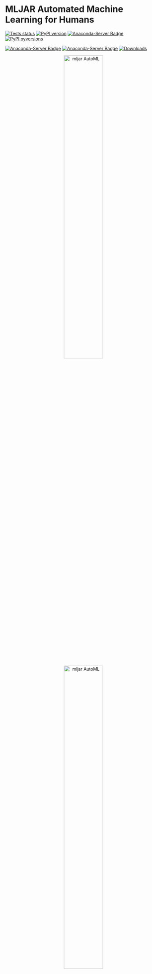 

# MLJAR Automated Machine Learning for Humans

[![Tests status](https://github.com/mljar/mljar-supervised/actions/workflows/run-tests.yml/badge.svg)](https://github.com/mljar/mljar-supervised/actions/workflows/run-tests.yml)
[![PyPI version](https://badge.fury.io/py/mljar-supervised.svg)](https://badge.fury.io/py/mljar-supervised)
[![Anaconda-Server Badge](https://anaconda.org/conda-forge/mljar-supervised/badges/version.svg)](https://anaconda.org/conda-forge/mljar-supervised)
[![PyPI pyversions](https://img.shields.io/pypi/pyversions/mljar-supervised.svg)](https://pypi.python.org/pypi/mljar-supervised/)


[![Anaconda-Server Badge](https://anaconda.org/conda-forge/mljar-supervised/badges/platforms.svg)](https://anaconda.org/conda-forge/mljar-supervised)
[![Anaconda-Server Badge](https://anaconda.org/conda-forge/mljar-supervised/badges/license.svg)](https://anaconda.org/conda-forge/mljar-supervised)
[![Downloads](https://pepy.tech/badge/mljar-supervised)](https://pepy.tech/project/mljar-supervised)

<p align="center">
  <img 
    alt="mljar AutoML"
    src="https://raw.githubusercontent.com/mljar/mljar-examples/master/media/AutoML_white.png#gh-light-mode-only" width="50%" />  
</p>
<p align="center">
  <img 
    alt="mljar AutoML"
    src="https://raw.githubusercontent.com/mljar/mljar-examples/master/media/AutoML_black.png#gh-dark-mode-only" width="50%" />  
</p>

---

**Documentation**: <a href="https://supervised.mljar.com/" target="_blank">https://supervised.mljar.com/</a>

**Source Code**: <a href="https://github.com/mljar/mljar-supervised" target="_blank">https://github.com/mljar/mljar-supervised</a>

**Looking for commercial support**: Please contact us by [email](https://mljar.com/contact/) for details


<p align="center">
  <img src="https://raw.githubusercontent.com/mljar/mljar-examples/master/media/pipeline_AutoML.png" width="100%" />
</p>

---

## Table of Contents

 - [Automated Machine Learning](https://github.com/mljar/mljar-supervised#automated-machine-learning)
 - [What's good in it?](https://github.com/mljar/mljar-supervised#whats-good-in-it)
 - [AutoML Web App with GUI](https://github.com/mljar/mljar-supervised#automl-web-app-with-user-interface)
 - [Automatic Documentation](https://github.com/mljar/mljar-supervised#automatic-documentation)
 - [Available Modes](https://github.com/mljar/mljar-supervised#available-modes)
 - [Fairness Aware Training](https://github.com/mljar/mljar-supervised#fairness-aware-training)
 - [Examples](https://github.com/mljar/mljar-supervised#examples)
 - [FAQ](https://github.com/mljar/mljar-supervised#faq)
 - [Documentation](https://github.com/mljar/mljar-supervised#documentation)
 - [Installation](https://github.com/mljar/mljar-supervised#installation)
 - [Demo](https://github.com/mljar/mljar-supervised#demo)
 - [Contributing](https://github.com/mljar/mljar-supervised#contributing)
 - [Cite](https://github.com/mljar/mljar-supervised#cite)
 - [License](https://github.com/mljar/mljar-supervised#license)
 - [Commercial support](https://github.com/mljar/mljar-supervised#commercial-support)
 - [MLJAR](https://github.com/mljar/mljar-supervised#mljar)
 




# Automated Machine Learning 

The `mljar-supervised` is an Automated Machine Learning Python package that works with tabular data. It is designed to save time for a data scientist. It abstracts the common way to preprocess the data, construct the machine learning models, and perform hyper-parameters tuning to find the best model :trophy:. It is no black box, as you can see exactly how the ML pipeline is constructed (with a detailed Markdown report for each ML model). 

The `mljar-supervised` will help you with:
 - explaining and understanding your data (Automatic Exploratory Data Analysis),
 - trying many different machine learning models (Algorithm Selection and Hyper-Parameters tuning),
 - creating Markdown reports from analysis with details about all models (Automatic-Documentation),
 - saving, re-running, and loading the analysis and ML models.

It has four built-in modes of work:
 - `Explain` mode, which is ideal for explaining and understanding the data, with many data explanations, like decision trees visualization, linear models coefficients display, permutation importance, and SHAP explanations of data,
 - `Perform` for building ML pipelines to use in production,
 - `Compete` mode that trains highly-tuned ML models with ensembling and stacking, with the purpose to use in ML competitions.
 - `Optuna` mode can be used to search for highly-tuned ML models should be used when the performance is the most important, and computation time is not limited (it is available from version `0.10.0`)

Of course, you can further customize the details of each `mode` to meet the requirements.

## What's good in it? 

- It uses many algorithms: `Baseline`, `Linear`, `Random Forest`, `Extra Trees`, `LightGBM`, `Xgboost`, `CatBoost`, `Neural Networks`, and `Nearest Neighbors`.
- It can compute Ensemble based on a greedy algorithm from [Caruana paper](https://dl.acm.org/doi/10.1145/1015330.1015432).
- It can stack models to build a level 2 ensemble (available in `Compete` mode or after setting the `stack_models` parameter).
- It can do features preprocessing, like missing values imputation and converting categoricals. What is more, it can also handle target values preprocessing.
- It can do advanced features engineering, like [Golden Features](https://supervised.mljar.com/features/golden_features/), [Features Selection](https://supervised.mljar.com/features/features_selection/), Text and Time Transformations.
- It can tune hyper-parameters with a `not-so-random-search` algorithm (random-search over a defined set of values) and hill climbing to fine-tune final models.
- It can compute the `Baseline` for your data so that you will know if you need Machine Learning or not!
- It has extensive explanations. This package is training simple `Decision Trees` with `max_depth <= 5`, so you can easily visualize them with amazing [dtreeviz](https://github.com/parrt/dtreeviz) to better understand your data.
- The `mljar-supervised` uses simple linear regression and includes its coefficients in the summary report, so you can check which features are used the most in the linear model.
- It cares about the explainability of models: for every algorithm, the feature importance is computed based on permutation. Additionally, for every algorithm, the SHAP explanations are computed: feature importance, dependence plots, and decision plots (explanations can be switched off with the `explain_level` parameter).
- There is automatic documentation for every ML experiment run with AutoML. The `mljar-supervised` creates markdown reports from AutoML training full of ML details, metrics, and charts. 

<p align="center">
  <img src="https://raw.githubusercontent.com/mljar/visual-identity/main/media/infograph.png" width="100%" />
</p>

# AutoML Web App with User Interface

We created a Web App with GUI, so you don't need to write any code 🐍. Just upload your data. Please check the Web App at [github.com/mljar/automl-app](https://github.com/mljar/automl-app). You can run this Web App locally on your computer, so your data is safe and secure :cat:

<kbd>
<img src="https://github.com/mljar/automl-app/blob/main/media/web-app.gif" alt="AutoML training in Web App"></img>
</kbd>

# Automatic Documentation

## The AutoML Report

The report from running AutoML will contain the table with information about each model score and the time needed to train the model. There is a link for each model, which you can click to see the model's details. The performance of all ML models is presented as scatter and box plots so you can visually inspect which algorithms perform the best :trophy:.

![AutoML leaderboard](https://github.com/mljar/mljar-examples/blob/master/media/automl_summary.gif)

## The `Decision Tree` Report

The example for `Decision Tree` summary with trees visualization. For classification tasks, additional metrics are provided:
- confusion matrix
- threshold (optimized in the case of binary classification task)
- F1 score
- Accuracy
- Precision, Recall, MCC

![Decision Tree summary](https://github.com/mljar/mljar-examples/blob/master/media/decision_tree_summary.gif)

## The `LightGBM` Report

The example for `LightGBM` summary:

![Decision Tree summary](https://github.com/mljar/mljar-examples/blob/master/media/lightgbm_summary.gif)


## Available Modes

In the [docs](https://supervised.mljar.com/features/modes/) you can find details about AutoML modes that are presented in the table.

<p align="center">
  <img src="https://raw.githubusercontent.com/mljar/visual-identity/main/media/mljar_modes.png" width="100%" />
</p>

### Explain 

```py
automl = AutoML(mode="Explain")
```

It is aimed to be used when the user wants to explain and understand the data.
 - It is using 75%/25% train/test split. 
 - It uses: `Baseline`, `Linear`, `Decision Tree`, `Random Forest`, `Xgboost`, `Neural Network' algorithms, and ensemble. 
 - It has full explanations: learning curves, importance plots, and SHAP plots.

### Perform

```py
automl = AutoML(mode="Perform")
```

It should be used when the user wants to train a model that will be used in real-life use cases.
 - It uses a 5-fold CV.
 - It uses: `Linear`, `Random Forest`, `LightGBM`, `Xgboost`, `CatBoost`, and `Neural Network`. It uses ensembling. 
 - It has learning curves and importance plots in reports.

### Compete

```py
automl = AutoML(mode="Compete")
```

It should be used for machine learning competitions.
 - It adapts the validation strategy depending on dataset size and `total_time_limit`. It can be: a train/test split (80/20), 5-fold CV or 10-fold CV. 
 - It is using: `Linear`, `Decision Tree`, `Random Forest`, `Extra Trees`, `LightGBM`, `Xgboost`, `CatBoost`, `Neural Network`, and `Nearest Neighbors`. It uses ensemble and **stacking**. 
 - It has only learning curves in the reports.

### Optuna

```py
automl = AutoML(mode="Optuna", optuna_time_budget=3600)
```

It should be used when the performance is the most important and time is not limited.
- It uses a 10-fold CV
- It uses: `Random Forest`, `Extra Trees`, `LightGBM`, `Xgboost`, and `CatBoost`. Those algorithms are tuned by `Optuna` framework for `optuna_time_budget` seconds, each. Algorithms are tuned with original data, without advanced feature engineering.
- It uses advanced feature engineering, stacking and ensembling. The hyperparameters found for original data are reused with those steps.
- It produces learning curves in the reports.



## How to save and load AutoML?

All models in the AutoML are saved and loaded automatically. No need to call `save()` or `load()`.

### Example:

#### Train AutoML

```python
automl = AutoML(results_path="AutoML_classifier")
automl.fit(X, y)
```

You will have all models saved in the `AutoML_classifier` directory. Each model will have a separate directory with the `README.md` file with all details from the training.

#### Compute predictions
```python
automl = AutoML(results_path="AutoML_classifier")
automl.predict(X)
```

The  AutoML automatically loads models from the `results_path` directory. If you will call `fit()` on already trained AutoML then you will get a warning message that AutoML is already fitted.


### Why do you automatically save all models?

All models are automatically saved to be able to restore the training after interruption. For example, you are training AutoML for 48 hours, and after 47 hours, there is some unexpected interruption. In MLJAR AutoML you just call the same training code after the interruption and AutoML reloads already trained models and finishes the training.

## Supported evaluation metrics (`eval_metric` argument in `AutoML()`)

- for binary classification: `logloss`, `auc`, `f1`, `average_precision`, `accuracy`- default is `logloss`
- for multiclass classification: `logloss`, `f1`, `accuracy` - default is `logloss`
- for regression: `rmse`, `mse`, `mae`, `r2`, `mape`, `spearman`, `pearson` - default is `rmse`

If you don't find the `eval_metric` that you need, please add a new issue. We will add it.


## Fairness Aware Training

Starting from version `1.0.0` AutoML can optimize the Machine Learning pipeline with sensitive features. There are the following fairness related arguments in the AutoML constructor:
 - `fairness_metric` - metric which will be used to decide if the model is fair,
 - `fairness_threshold` - threshold used in decision about model fairness,
 - `privileged_groups` - privileged groups used in fairness metrics computation,
 - `underprivileged_groups` - underprivileged groups used in fairness metrics computation.

The `fit()` method accepts `sensitive_features`. When sensitive features are passed to AutoML, the best model will be selected among fair models only. In the AutoML reports, additional information about fairness metrics will be added. The MLJAR AutoML supports two methods for bias mitigation:
 - Sample Weighting - assigns weights to samples to treat samples equally,
 - Smart Grid Search - similar to Sample Weighting, where different weights are checked to optimize fairness metric.

The fair ML building can be used with all algorithms, including `Ensemble` and `Stacked Ensemble`. We support three Machine Learning tasks:
 - binary classification,
 - mutliclass classification,
 - regression.

Example code:


```python
from sklearn.model_selection import train_test_split
from sklearn.datasets import fetch_openml
from supervised.automl import AutoML

data = fetch_openml(data_id=1590, as_frame=True)
X = data.data
y = (data.target == ">50K") * 1
sensitive_features = X[["sex"]]

X_train, X_test, y_train, y_test, S_train, S_test = train_test_split(
    X, y, sensitive_features, stratify=y, test_size=0.75, random_state=42
)

automl = AutoML(
    algorithms=[
        "Xgboost"
    ],
    train_ensemble=False,
    fairness_metric="demographic_parity_ratio",  
    fairness_threshold=0.8,
    privileged_groups = [{"sex": "Male"}],
    underprivileged_groups = [{"sex": "Female"}],
)

automl.fit(X_train, y_train, sensitive_features=S_train)
```

You can read more about fairness aware AutoML training in our article https://mljar.com/blog/fairness-machine-learning/

![Fairness aware AutoML](https://raw.githubusercontent.com/mljar/visual-identity/main/automl/fairness-automl.gif)



# Examples

## :point_right: Binary Classification Example

There is a simple interface available with `fit` and `predict` methods.

```python
import pandas as pd
from sklearn.model_selection import train_test_split
from supervised.automl import AutoML

df = pd.read_csv(
    "https://raw.githubusercontent.com/pplonski/datasets-for-start/master/adult/data.csv",
    skipinitialspace=True,
)
X_train, X_test, y_train, y_test = train_test_split(
    df[df.columns[:-1]], df["income"], test_size=0.25
)

automl = AutoML()
automl.fit(X_train, y_train)

predictions = automl.predict(X_test)
```

AutoML `fit` will print:
```py
Create directory AutoML_1
AutoML task to be solved: binary_classification
AutoML will use algorithms: ['Baseline', 'Linear', 'Decision Tree', 'Random Forest', 'Xgboost', 'Neural Network']
AutoML will optimize for metric: logloss
1_Baseline final logloss 0.5519845471086654 time 0.08 seconds
2_DecisionTree final logloss 0.3655910192804364 time 10.28 seconds
3_Linear final logloss 0.38139916864708445 time 3.19 seconds
4_Default_RandomForest final logloss 0.2975204390214936 time 79.19 seconds
5_Default_Xgboost final logloss 0.2731086827200411 time 5.17 seconds
6_Default_NeuralNetwork final logloss 0.319812276905242 time 21.19 seconds
Ensemble final logloss 0.2731086821194617 time 1.43 seconds
```

- the AutoML results in [Markdown report](https://github.com/mljar/mljar-examples/tree/master/Income_classification/AutoML_1#automl-leaderboard)
- the Xgboost [Markdown report](https://github.com/mljar/mljar-examples/blob/master/Income_classification/AutoML_1/5_Default_Xgboost/README.md), please take a look at amazing dependence plots produced by SHAP package :sparkling_heart:
- the Decision Tree [Markdown report](https://github.com/mljar/mljar-examples/blob/master/Income_classification/AutoML_1/2_DecisionTree/README.md), please take a look at beautiful tree visualization :sparkles:
- the Logistic Regression [Markdown report](https://github.com/mljar/mljar-examples/blob/master/Income_classification/AutoML_1/3_Linear/README.md), please take a look at coefficients table, and you can compare the SHAP plots between (Xgboost, Decision Tree and Logistic Regression) :coffee:


## :point_right: Multi-Class Classification Example

The example code for classification of the optical recognition of handwritten digits dataset. Running this code in less than 30 minutes will result in test accuracy ~98%.

```python
import pandas as pd 
# scikit learn utilites
from sklearn.datasets import load_digits
from sklearn.metrics import accuracy_score
from sklearn.model_selection import train_test_split
# mljar-supervised package
from supervised.automl import AutoML

# load the data
digits = load_digits()
X_train, X_test, y_train, y_test = train_test_split(
    pd.DataFrame(digits.data), digits.target, stratify=digits.target, test_size=0.25,
    random_state=123
)

# train models with AutoML
automl = AutoML(mode="Perform")
automl.fit(X_train, y_train)

# compute the accuracy on test data
predictions = automl.predict_all(X_test)
print(predictions.head())
print("Test accuracy:", accuracy_score(y_test, predictions["label"].astype(int)))
```

## :point_right: Regression Example

Regression example on `California Housing` house prices data.

```python
import numpy as np
import pandas as pd
from sklearn.datasets import fetch_california_housing
from sklearn.model_selection import train_test_split
from sklearn.metrics import mean_squared_error
from supervised.automl import AutoML # mljar-supervised

# Load the data
housing = fetch_california_housing()
X_train, X_test, y_train, y_test = train_test_split(
    pd.DataFrame(housing.data, columns=housing.feature_names),
    housing.target,
    test_size=0.25,
    random_state=123,
)

# train models with AutoML
automl = AutoML(mode="Explain")
automl.fit(X_train, y_train)

# compute the MSE on test data
predictions = automl.predict(X_test)
print("Test MSE:", mean_squared_error(y_test, predictions))
```

## :point_right: More Examples

- [**Income classification**](https://github.com/mljar/mljar-examples/tree/master/Income_classification) - it is a binary classification task on census data
- [**Iris classification**](https://github.com/mljar/mljar-examples/tree/master/Iris_classification) - it is a multiclass classification on Iris flowers data
- [**House price regression**](https://github.com/mljar/mljar-examples/tree/master/House_price_regression) - it is a regression task on Boston houses data

# FAQ

<details><summary>What method is used for hyperparameters optimization?</summary>
  - For modes: `Explain`, `Perform`, and `Compete` there is used a random search method combined with hill climbing. In this approach, all checked models are saved and used for building Ensemble.
  - For mode: `Optuna` the Optuna framework is used. It uses using TPE sampler for tuning. Models checked during the Optuna hyperparameters search are not saved, only the best model is saved (the final model from tuning). You can check the details about checked hyperparameters from optuna by checking study files in the `optuna` directory in your AutoML `results_path`.
</details>

<details><summary>How to save and load AutoML?</summary>

The save and load of AutoML models is automatic. All models created during AutoML training are saved in the directory set in `results_path` (argument of `AutoML()` constructor). If there is no `results_path` set, then the directory is created based on following name convention: `AutoML_{number}` the `number` will be number from 1 to 1000 (depends which directory name will be free).

Example save and load:

```python
automl = AutoML(results_path='AutoML_1')
automl.fit(X, y)
```

The all models from AutoML are saved in `AutoML_1` directory.

To load models:

```python
automl = AutoML(results_path='AutoML_1')
automl.predict(X)
```

</details>

<details><summary>How to set ML task (select between classification or regression)?</summary>

The MLJAR AutoML can work with:
- binary classification
- multi-class classification
- regression

The ML task detection is automatic based on target values. There can be situation if you want to manually force AutoML to select the ML task, then you need to set `ml_task` parameter. It can be set to `'binary_classification'`, `'multiclass_classification'`, `'regression'`.

Example:
```python
automl = AutoML(ml_task='regression')
automl.fit(X, y)
```
In the above example the regression model will be fitted.

</details>

<details><summary>How to reuse Optuna hyperparameters?</summary>
  
  You can reuse Optuna hyperparameters that were found in other AutoML training. You need to pass them in `optuna_init_params` argument. All hyperparameters found during Optuna tuning are saved in the `optuna/optuna.json` file (inside `results_path` directory).
  
 Example:
 
 ```python
 optuna_init = json.loads(open('previous_AutoML_training/optuna/optuna.json').read())
 
 automl = AutoML(
     mode='Optuna',
     optuna_init_params=optuna_init
 )
 automl.fit(X, y)
 ```
  
 When reusing Optuna hyperparameters the Optuna tuning is simply skipped. The model will be trained with hyperparameters set in `optuna_init_params`. Right now there is no option to continue Optuna tuning with seed parameters.
  
  
</details>


<details><summary>How to know the order of classes for binary or multiclass problem when using predict_proba?</summary>

To get predicted probabilites with information about class label please use the `predict_all()` method. It returns the pandas DataFrame with class names in the columns. The order of predicted columns is the same in the `predict_proba()` and `predict_all()` methods. The `predict_all()` method will additionaly have the column with the predicted class label.

</details>

# Documentation  

For details please check [mljar-supervised docs](https://supervised.mljar.com).

# Installation  

From PyPi repository:

```
pip install mljar-supervised
```

To install this package with conda run:
```
conda install -c conda-forge mljar-supervised
```

From source code:

```
git clone https://github.com/mljar/mljar-supervised.git
cd mljar-supervised
python setup.py install
```

Installation for development
```
git clone https://github.com/mljar/mljar-supervised.git
virtualenv venv --python=python3.6
source venv/bin/activate
pip install -r requirements.txt
pip install -r requirements_dev.txt
```

Running in the docker:
```
FROM python:3.7-slim-buster
RUN apt-get update && apt-get -y update
RUN apt-get install -y build-essential python3-pip python3-dev
RUN pip3 -q install pip --upgrade
RUN pip3 install mljar-supervised jupyter
CMD ["jupyter", "notebook", "--port=8888", "--no-browser", "--ip=0.0.0.0", "--allow-root"]
```

Install from GitHub with pip:
```
pip install -q -U git+https://github.com/mljar/mljar-supervised.git@master
```
# Demo

In the below demo GIF you will see:
- MLJAR AutoML trained in Jupyter Notebook on the Titanic dataset
- overview of created files
- a showcase of selected plots created during AutoML training
- algorithm comparison report along with their plots
- example of README file and CSV file with results

![](https://github.com/mljar/mljar-examples/raw/master/media/mljar_files.gif)

# Contributing

To get started take a look at our [Contribution Guide](https://supervised.mljar.com/contributing/) for information about our process and where you can fit in!

### Contributors
<a href="https://github.com/mljar/mljar-supervised/graphs/contributors">
  <img src="https://contributors-img.web.app/image?repo=mljar/mljar-supervised" />
</a>

# Cite

Would you like to cite MLJAR? Great! :)

You can cite MLJAR as follows:

```
@misc{mljar,
  author    = {Aleksandra P\l{}o\'{n}ska and Piotr P\l{}o\'{n}ski},
  year      = {2021},
  publisher = {MLJAR},
  address   = {\L{}apy, Poland},
  title     = {MLJAR: State-of-the-art Automated Machine Learning Framework for Tabular Data.  Version 0.10.3},
  url       = {https://github.com/mljar/mljar-supervised}
}
```

Would love to hear from you about how have you used MLJAR AutoML in your project. 
Please feel free to let us know at 
![image](https://user-images.githubusercontent.com/6959032/118103228-f5ea9a00-b3d9-11eb-87ed-8cfb1f873f91.png)


# License  

The `mljar-supervised` is provided with [MIT license](https://github.com/mljar/mljar-supervised/blob/master/LICENSE).

# Commercial support

Looking for commercial support? Do you need new feature implementation? Please contact us by [email](https://mljar.com/contact/) for details.

# MLJAR 
<p align="center">
  <img src="https://github.com/mljar/mljar-examples/blob/master/media/large_logo.png" width="314" />
</p>

The `mljar-supervised` is an open-source project created by [MLJAR](https://mljar.com). We care about ease of use in Machine Learning. 
The [mljar.com](https://mljar.com) provides a beautiful and simple user interface for building machine learning models.
